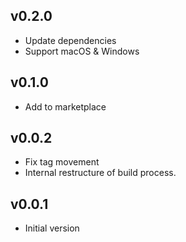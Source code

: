 ## v0.2.0

- Update dependencies
- Support macOS & Windows

## v0.1.0

- Add to marketplace

## v0.0.2

- Fix tag movement
- Internal restructure of build process.

## v0.0.1

- Initial version
